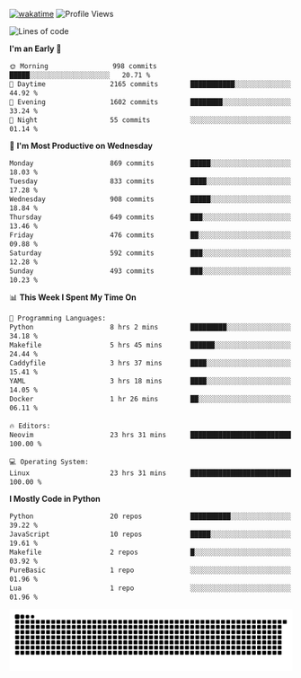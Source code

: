 [![wakatime](https://wakatime.com/badge/user/b920b284-3cde-4cd4-b72e-f7f22d050b16.svg)](https://wakatime.com/@b920b284-3cde-4cd4-b72e-f7f22d050b16)
![Profile Views](http://img.shields.io/badge/Profile%20Views-4586-blue)
<!--START_SECTION:waka-->
![Lines of code](https://img.shields.io/badge/From%20Hello%20World%20I%27ve%20Written-6.4%20million%20lines%20of%20code-blue)

**I'm an Early 🐤** 

```text
🌞 Morning                998 commits         █████░░░░░░░░░░░░░░░░░░░░   20.71 % 
🌆 Daytime                2165 commits        ███████████░░░░░░░░░░░░░░   44.92 % 
🌃 Evening                1602 commits        ████████░░░░░░░░░░░░░░░░░   33.24 % 
🌙 Night                  55 commits          ░░░░░░░░░░░░░░░░░░░░░░░░░   01.14 % 
```
📅 **I'm Most Productive on Wednesday** 

```text
Monday                   869 commits         █████░░░░░░░░░░░░░░░░░░░░   18.03 % 
Tuesday                  833 commits         ████░░░░░░░░░░░░░░░░░░░░░   17.28 % 
Wednesday                908 commits         █████░░░░░░░░░░░░░░░░░░░░   18.84 % 
Thursday                 649 commits         ███░░░░░░░░░░░░░░░░░░░░░░   13.46 % 
Friday                   476 commits         ██░░░░░░░░░░░░░░░░░░░░░░░   09.88 % 
Saturday                 592 commits         ███░░░░░░░░░░░░░░░░░░░░░░   12.28 % 
Sunday                   493 commits         ███░░░░░░░░░░░░░░░░░░░░░░   10.23 % 
```


📊 **This Week I Spent My Time On** 

```text
💬 Programming Languages: 
Python                   8 hrs 2 mins        █████████░░░░░░░░░░░░░░░░   34.18 % 
Makefile                 5 hrs 45 mins       ██████░░░░░░░░░░░░░░░░░░░   24.44 % 
Caddyfile                3 hrs 37 mins       ████░░░░░░░░░░░░░░░░░░░░░   15.41 % 
YAML                     3 hrs 18 mins       ████░░░░░░░░░░░░░░░░░░░░░   14.05 % 
Docker                   1 hr 26 mins        ██░░░░░░░░░░░░░░░░░░░░░░░   06.11 % 

🔥 Editors: 
Neovim                   23 hrs 31 mins      █████████████████████████   100.00 % 

💻 Operating System: 
Linux                    23 hrs 31 mins      █████████████████████████   100.00 % 
```

**I Mostly Code in Python** 

```text
Python                   20 repos            ██████████░░░░░░░░░░░░░░░   39.22 % 
JavaScript               10 repos            █████░░░░░░░░░░░░░░░░░░░░   19.61 % 
Makefile                 2 repos             █░░░░░░░░░░░░░░░░░░░░░░░░   03.92 % 
PureBasic                1 repo              ░░░░░░░░░░░░░░░░░░░░░░░░░   01.96 % 
Lua                      1 repo              ░░░░░░░░░░░░░░░░░░░░░░░░░   01.96 % 
```




<!--END_SECTION:waka-->
![Snake animation](https://raw.githubusercontent.com/timmypidashev/timmypidashev/main/commits.svg)

